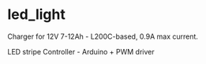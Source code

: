 led_light
=========
Charger for 12V 7-12Ah - L200C-based, 0.9A max current.

LED stripe Controller - Arduino + PWM driver
